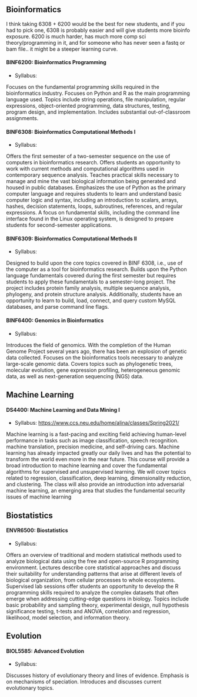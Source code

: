 
## Bioinformatics
I think taking 6308 + 6200 would be the best for new students, and if you had to pick one, 6308 is probably easier and will give students more bioinfo exposure. 
6200 is much harder, 
has much more comp sci theory/programming in it, and for someone who has never seen a fastq or bam file.. it might be a steeper learning curve. 

#### BINF6200: Bioinformatics Programming
* Syllabus: 

Focuses on the fundamental programming skills required in the bioinformatics industry. Focuses on Python and R as the main programming language used. Topics include string operations, file manipulation, regular expressions, object-oriented programming, data structures, testing, program design, and implementation. Includes substantial out-of-classroom assignments.


#### BINF6308: Bioinformatics Computational Methods I
* Syllabus:

Offers the first semester of a two-semester sequence on the use of computers in bioinformatics research. Offers students an opportunity to work with current methods and computational algorithms used in contemporary sequence analysis. Teaches practical skills necessary to manage and mine the vast biological information being generated and housed in public databases. Emphasizes the use of Python as the primary computer language and requires students to learn and understand basic computer logic and syntax, including an introduction to scalars, arrays, hashes, decision statements, loops, subroutines, references, and regular expressions. A focus on fundamental skills, including the command line interface found in the Linux operating system, is designed to prepare students for second-semester applications.


#### BINF6309: Bioinformatics Computational Methods II
* Syllabus: 

Designed to build upon the core topics covered in BINF 6308, i.e., use of the computer as a tool for bioinformatics research. Builds upon the Python language fundamentals covered during the first semester but requires students to apply these fundamentals to a semester-long project. The project includes protein family analysis, multiple sequence analysis, phylogeny, and protein structure analysis. Additionally, students have an opportunity to learn to build, load, connect, and query custom MySQL databases, and parse command line flags.


#### BINF6400: Genomics in Bioinformatics
* Syllabus: 

Introduces the field of genomics. With the completion of the Human Genome Project several years ago, there has been an explosion of genetic data collected. Focuses on the bioinformatics tools necessary to analyze large-scale genomic data. Covers topics such as phylogenetic trees, molecular evolution, gene expression profiling, heterogeneous genomic data, as well as next-generation sequencing (NGS) data.


## Machine Learning 
#### DS4400: Machine Learning and Data Mining I 
* Syllabus: https://www.ccs.neu.edu/home/alina/classes/Spring2021/

Machine learning is a fast-pacing and exciting field achieving human-level performance in tasks such as image classification, speech recognition. machine translation, precision medicine, and self-driving cars. Machine learning has already impacted greatly our daily lives and has the potential to transform the world even more in the near future. This course will provide a broad introduction to machine learning and cover the fundamental algorithms for supervised and unsupervised learning. We will cover topics related to regression, classification, deep learning, dimensionality reduction, and clustering. The class will also provide an introduction into adversarial machine learning, an emerging area that studies the fundamental security issues of machine learning



## Biostatistics 
#### ENVR6500: Biostatistics
* Syllabus: 

Offers an overview of traditional and modern statistical methods used to analyze biological data using the free and open-source R programming environment. Lectures describe core statistical approaches and discuss their suitability for understanding patterns that arise at different levels of biological organization, from cellular processes to whole ecosystems. Supervised lab sessions offer students an opportunity to develop the R programming skills required to analyze the complex datasets that often emerge when addressing cutting-edge questions in biology. Topics include basic probability and sampling theory, experimental design, null hypothesis significance testing, t-tests and ANOVA, correlation and regression, likelihood, model selection, and information theory.
 


## Evolution
#### BIOL5585: Advanced Evolution
* Syllabus: 

Discusses history of evolutionary theory and lines of evidence. Emphasis is on mechanisms of speciation. Introduces and discusses current evolutionary topics.
